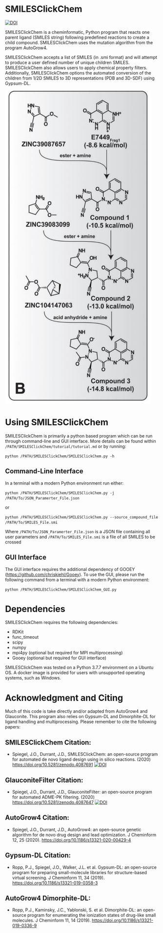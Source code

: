 # SMILESClickChem
[![DOI](https://zenodo.org/badge/303249038.svg)](https://zenodo.org/badge/latestdoi/303249038)

SMILESClickChem is a cheminformatic, Python program that reacts one parent ligand (SMILES string) following predefined reactions to create a child compound. SMILESClickChem uses the mutation algorithm from the program AutoGrow4.

SMILESClickChem accepts a list of SMILES (in .smi format) and will attempt to produce a user defined number of unique children SMILES. SMILESClickChem also allows users to apply chemical property filters. Additionally, SMILESClickChem options the automated conversion of the children from 1/2D SMILES to 3D representations (PDB and 3D-SDF) using Gypsum-DL.

![Image of Mutation](https://github.com/Jacob-Spiegel/SMILESClickChem/blob/main/Figures/Mutation.png)

# Using SMILESClickChem

SMILESClickChem is primarily a python based program which can be run through command-line and GUI interface. More details can be found within `/PATH/SMILESClickChem/tutorial/tutorial.md` or by running:

`python /PATH/SMILESClickChem/SMILESClickChem.py -h`

## Command-Line Interface

In a terminal with a modern Python environment run either:

`python /PATH/SMILESClickChem/SMILESClickChem.py -j /PATH/To/JSON_Paramerter_File.json`

or

`python /PATH/SMILESClickChem/SMILESClickChem.py --source_compound_file  /PATH/To/SMILES_File.smi`

Where `/PATH/To/JSON_Paramerter_File.json` is a JSON file containing all user parameters and `/PATH/To/SMILES_File.smi` is a file of all SMILES to be crossed


## GUI Interface

The GUI interface requires the additional dependency of GOOEY (https://github.com/chriskiehl/Gooey). To use the GUI, please run the following command from a terminal with a modern Python environment:

`python /PATH/SMILESClickChem/SMILESClickChem_GUI.py `


# Dependencies

SMILESClickChem requires the following dependencies:
- RDKit
- func_timeout
- scipy
- numpy
- mpi4py (optional but required for MPI multiprocessing)
- Gooey (optional but required for GUI interface)

SMILESClickChem was tested on a Python 3.7.7 environment on a Ubuntu OS. A docker image is provided for users with unsupported operating systems, such as Windows.

# Acknowledgment and Citing

Much of this code is take directly and/or adapted from AutoGrow4 and Glauconite. This program also relies on Gypsum-DL and Dimorphite-DL for ligand handling and multiprocessing. Please remember to cite the following papers:

## SMILESClickChem Citation:

- Spiegel, J.O., Durrant, J.D., SMILESClickChem: an open-source program for automated de novo ligand design using in silico reactions. (2020) https://doi.org/10.5281/zenodo.4087691
[![DOI](https://zenodo.org/badge/303249038.svg)](https://zenodo.org/badge/latestdoi/303249038)

## GlauconiteFilter Citation:

- Spiegel, J.O., Durrant, J.D., GlauconiteFilter: an open-source program for automated ADME-PK filtering. (2020) https://doi.org/10.5281/zenodo.4087647
[![DOI](https://zenodo.org/badge/303535253.svg)](https://zenodo.org/badge/latestdoi/303535253)

## AutoGrow4 Citation:

- Spiegel, J.O., Durrant, J.D., AutoGrow4: an open-source genetic algorithm for de novo drug design and lead optimization. J Cheminform 12, 25 (2020). https://doi.org/10.1186/s13321-020-00429-4

## Gypsum-DL Citation:

- Ropp, P.J., Spiegel, J.O., Walker, J.L. et al. Gypsum-DL: an open-source program for preparing small-molecule libraries for structure-based virtual screening. J Cheminform 11, 34 (2019). https://doi.org/10.1186/s13321-019-0358-3

## AutoGrow4 Dimorphite-DL:

- Ropp, P.J., Kaminsky, J.C., Yablonski, S. et al. Dimorphite-DL: an open-source program for enumerating the ionization states of drug-like small molecules. J Cheminform 11, 14 (2019). https://doi.org/10.1186/s13321-019-0336-9


